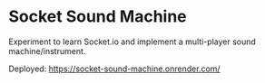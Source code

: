 # Socket Sound Machine

Experiment to learn Socket.io and implement a multi-player sound machine/instrument.

Deployed: https://socket-sound-machine.onrender.com/